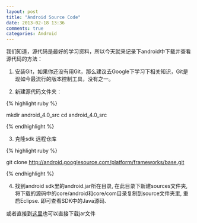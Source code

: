 ```yaml
---
layout: post
title: "Android Source Code"
date: 2013-02-18 13:36
comments: true
categories: Android
---
```


我们知道，源代码是最好的学习资料，所以今天就来记录下android中下载并查看源代码的方法：

1. 安装Git，如果你还没有用Git，那么建议去Google下学习下相关知识，Git是现如今最流行的版本控制工具，没有之一。

2. 新建源代码文件夹：

{% highlight ruby %}

mkdir android_4.0_src
cd android_4.0_src

{% endhighlight %}

3. 克隆sdk 远程仓库

{% highlight ruby %}

git clone http://android.googlesource.com/platform/frameworks/base.git

{% endhighlight %}

4. 找到android sdk里的android.jar所在目录, 在此目录下新建sources文件夹, 将下载的源码中的core/android和core/com目录复制到source文件夹里, 重启Eclipse. 即可查看SDK中的Java源码.

或者直接到[这里](http://repository.grepcode.com/java/ext/com/google/android/android/)也可以直接下载jar文件